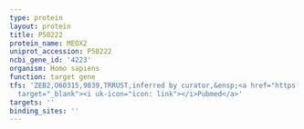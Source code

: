```yaml
---
type: protein
layout: protein
title: P50222
protein_name: MEOX2
uniprot_accession: P50222
ncbi_gene_id: '4223'
organism: Homo sapiens
function: target gene
tfs: 'ZEB2,O60315,9839,TRRUST,inferred by curator,&ensp;<a href="https://www.ncbi.nlm.nih.gov/pubmed/?term=20516212%5Buid%5D"
  target="_blank"><i uk-icon="icon: link"></i>Pubmed</a>'
targets: ''
binding_sites: ''
---
```

